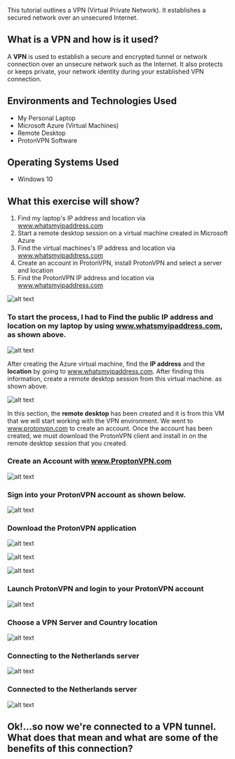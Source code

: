 



This tutorial outlines a VPN (Virtual Private Network). It establishes a secured network over an unsecured Internet.

## What is a VPN and how is it used?

A **VPN** is used to establish a secure and encrypted tunnel or network connection over an unsecure network such as the Internet. It also protects or keeps private, your network identity during your established VPN connection.


## Environments and Technologies Used

*  My Personal Laptop
*  Microsoft Azure (Virtual Machines)
*  Remote Desktop
*  ProtonVPN Software

## Operating Systems Used

* Windows 10

## What this exercise will show?


 1. Find my laptop's IP address and location via www.whatsmyipaddress.com
 2. Start a remote desktop session on a virtual machine created in Microsoft Azure
 3. Find the virtual machines's IP address and location via www.whatsmyipaddress.com
 4. Create an account in ProtonVPN, install ProtonVPN and select a server and location
 5. Find the ProtonVPN IP address and location via www.whatsmyipaddress.com
 
 
 
![alt text](https://i.imgur.com/O43f56y.png)


### To start the process, I had to Find the public IP address and location on my laptop by using www.whatsmyipaddress.com, as shown above.



![alt text](https://i.imgur.com/5uPl7bZ.png)


After creating the Azure virtual machine, find the **IP address** and the **location** by going to www.whatsmyipaddress.com. After finding this information, create a remote desktop session from this virtual machine. as shown above.


![alt text](https://i.imgur.com/WigkWnh.png)



In this section, the **remote desktop** has been created and it is from this VM that we will start working with the VPN environment.  We went to www.protonvpn.com to create an account.  Once the account has been created, we must download the ProtonVPN client and install in on the remote desktop session  that you created.

### Create an Account with www.ProptonVPN.com


![alt text](https://i.imgur.com/JFP8qZs.png)


### Sign into your ProtonVPN account as shown below.

![alt text](https://i.imgur.com/Sq6ufX8.png)

### Download the ProtonVPN application

![alt text](https://i.imgur.com/T2qTrYz.png)


![alt text](https://i.imgur.com/78QmlFY.png)


![alt text](https://i.imgur.com/mYOX91a.png)


### Launch ProtonVPN and login to your ProtonVPN account

![alt text](https://i.imgur.com/mWVdzjQ.png)

### Choose a VPN Server and Country location


![alt text](https://i.imgur.com/R7fbVJu.png)


### Connecting to the Netherlands server 


![alt text](https://i.imgur.com/wChc9Pv.png)


### Connected to the Netherlands server


![alt text](https://i.imgur.com/HNu7TYV.png)

## Ok!...so now we're connected to a VPN tunnel.  What does that mean and what are some of the benefits of this connection?


